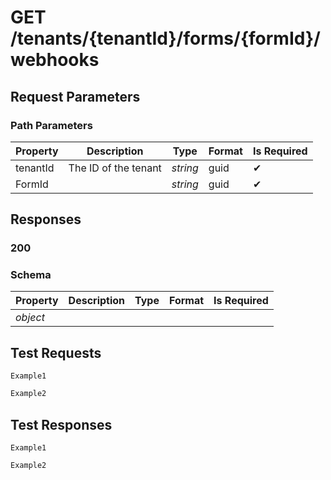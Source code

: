 # **GET**  /tenants/{tenantId}/forms/{formId}/webhooks

## __Request Parameters__

### Path Parameters

   | Property     | Description          | Type     | Format | Is Required |
   | ------------ | -------------------- | -------- | ------ | ----------- |
   | tenantId     | The ID of the tenant | _string_ | guid   | ✔           |
   | FormId       |                      | _string_ | guid   | ✔           |
  
## __Responses__

### __200__

### Schema

| Property     | Description | Type          | Format | Is Required |
| ------------ | ----------- | ------------- | ------ | ----------- |
| _object_     |             |               |        |             |

## __Test Requests__

```cURL tab= 
Example1
```

```C# tab=
Example2
```

## __Test Responses__

```cURL tab= 
Example1
```

```C# tab=
Example2
```

